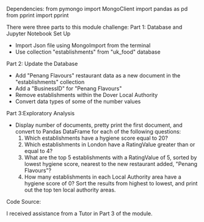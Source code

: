 Dependencies: 
from pymongo import MongoClient
import pandas as pd
from pprint import pprint

There were three parts to this module challenge:
Part 1: Database and Jupyter Notebook Set Up
  - Import Json file using MongoImport from the terminal
  - Use collection "establishments" from "uk_food" database

Part 2: Update the Database
  - Add "Penang Flavours" restaurant data as a new document in the "establishments" collection
  - Add a "BusinessID" for "Penang Flavours"
  - Remove establishments within the Dover Local Authority
  - Convert data types of some of the number values
    
Part 3:Exploratory Analysis
  - Display number of documents, pretty print the first document, and convert to Pandas DataFrame for each of the following questions:
    1) Which establishments have a hygiene score equal to 20?
    2) Which establishments in London have a RatingValue greater than or equal to 4?
    3) What are the top 5 establishments with a RatingValue of 5, sorted by lowest hygiene score, nearest to the new restaurant added, "Penang Flavours"?
    4) How many establishments in each Local Authority area have a hygiene score of 0? Sort the results from highest to lowest, and print out the top ten local authority areas.
       
Code Source:

I received assistance from a Tutor in Part 3 of the module.
